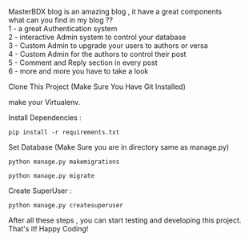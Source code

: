 MasterBDX blog is an amazing blog , it have a great components  <br> what can you find in my blog ??
<br>
1 - a great Authentication system
<br>
2 -  interactive Admin system to control your database
<br>
3 - Custom Admin to upgrade your users to authors or versa
<br>
4 - Custom Admin for the authors to control their post
<br>
5 - Comment and Reply section  in every post
<br>
6 - more and more you have to take a look 


Clone This Project (Make Sure You Have Git Installed)

make your Virtualenv.

Install Dependencies :

``` pip install -r requirements.txt ```

Set Database (Make Sure you are in directory same as manage.py)

``` python manage.py makemigrations ```

``` python manage.py migrate ```

Create SuperUser :

``` python manage.py createsuperuser ```

After all these steps , you can start testing and developing this project. That's it! Happy Coding!
